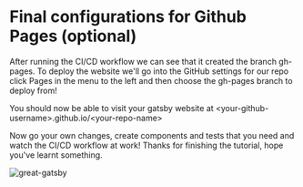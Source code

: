 # Final configurations for Github Pages (optional) 

After running the CI/CD workflow we can see that it created the branch gh-pages. To deploy the website we'll go into the GitHub settings for our repo click Pages in the menu to the left and then choose the gh-pages branch to deploy from!

You should now be able to visit your gatsby website at &lt;your-github-username&gt;.github.io/&lt;your-repo-name&gt;

Now go your own changes, create components and tests that you need and watch the CI/CD workflow at work! Thanks for finishing the tutorial, hope you've learnt something.


![great-gatsby](./great-gatsby.png)
